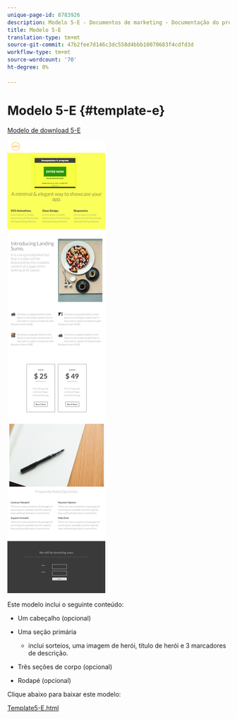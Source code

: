 ```yaml
---
unique-page-id: 8783926
description: Modelo 5-E - Documentos de marketing - Documentação do produto
title: Modelo 5-E
translation-type: tm+mt
source-git-commit: 47b2fee7d146c3dc558d4bbb10070683f4cdfd3d
workflow-type: tm+mt
source-wordcount: '70'
ht-degree: 0%

---
```



# Modelo 5-E {#template-e}

[Modelo de download 5-E](http://docs.marketo.com/download/attachments/8783926/template-5e.html?version=1&amp;modificationdate=1437693060000&amp;api=v2)

![](assets/image2015-7-29-15-3a24-3a40.png)

Este modelo inclui o seguinte conteúdo:

* Um cabeçalho (opcional)
* Uma seção primária

   * inclui sorteios, uma imagem de herói, título de herói e 3 marcadores de descrição.

* Três seções de corpo (opcional)
* Rodapé (opcional)

Clique abaixo para baixar este modelo:

[Template5-E.html](http://docs.marketo.com/download/attachments/8783926/template-5e.html?version=1&amp;modificationdate=1437693060000&amp;api=v2)
